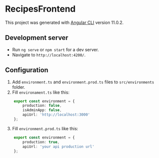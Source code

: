 # RecipesFrontend

This project was generated with [Angular CLI](https://github.com/angular/angular-cli) version 11.0.2.

## Development server

- Run `ng serve` or `npm start` for a dev server.
- Navigate to `http://localhost:4200/`. 

## Configuration

1. Add `environment.ts` and `environment.prod.ts` files to `src/environments` folder.
2. Fill `environament.ts` like this:  
```typescript
    export const environment = {  
        production: false,
        isAdminApp: false,  
        apiUrl: 'http://localhost:3000'  
    };
```
3. Fill `environment.prod.ts` like this:
```typescript
    export const environment = {  
        production: true,
        apiUrl: 'your api production url'
    };
```

